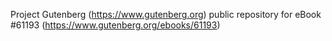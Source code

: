 Project Gutenberg (https://www.gutenberg.org) public repository for eBook #61193 (https://www.gutenberg.org/ebooks/61193)
